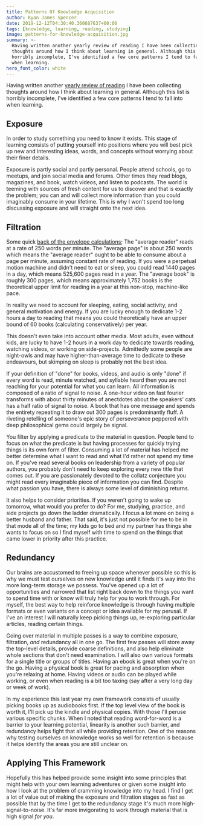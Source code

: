 ```yaml
---
title: Patterns Of Knowledge Acquisition
author: Ryan James Spencer
date: 2019-12-12T04:30:40.360687637+00:00
tags: [knowledge, learning, reading, studying]
image: patterns-for-knowledge-acquisition.jpg
summary: >-
  Having written another yearly review of reading I have been collecting
  thoughts around how I think about learning in general. Although this list is
  horribly incomplete, I've identified a few core patterns I tend to fall into
  when learning.
hero_font_color: white
---
```


Having written another [yearly review of
reading](https://www.justanotherdot.com/posts/reading-review-2019.html) I have
been collecting thoughts around how I think about learning in general. Although
this list is horribly incomplete, I've identified a few core patterns I
tend to fall into when learning.

## Exposure

In order to study something you need to know it exists. This stage of learning
consists of putting yourself into positions where you will best pick up new and
interesting ideas, words, and concepts without worrying about their finer
details.

Exposure is partly social and partly personal. People attend schools, go to
meetups, and join social media and forums. Other times they read blogs,
magazines, and book, watch videos, and listen to podcasts. The world is teeming
with sources of fresh content for us to discover and that is exactly the
problem; you can and will collect more information than you could imaginably
consume in your lifetime. This is why I won't spend too long discussing exposure
and will straight onto the next idea.

## Filtration

Some quick [back of the envelope
calculations](https://www.justanotherdot.com/posts/fools-gold-time-estimates.html);
The "average reader" reads at a rate of 250 words per minute. The "average page"
is about 250 words which means the "average reader" ought to be able to consume
about a page per minute, assuming constant rate of reading. If you were a
perpetual motion machine and didn't need to eat or sleep, you could read 1440
pages in a day, which means 525,600 pages read in a year. The "average book" is
roughly 300 pages, which means approximately 1,752 books is the theoretical
upper limit for reading in a year at this non-stop, machine-like pace.

In reality we need to account for sleeping, eating, social activity, and general
motivation and energy. If you are lucky enough to dedicate 1-2 hours a day to
reading that means you could theoretically have an upper bound of 60 books
(calculating conservatively) per year.

This doesn't even take into account other media. Most adults, even without kids,
are lucky to have 1-2 hours in a work day to dedicate towards reading, watching
videos, or working on side-projects. Admittedly some people are night-owls and
may have higher-than-average time to dedicate to these endeavours, but skimping
on sleep is probably not the best idea.

If your definition of "done" for books, videos, and audio is only "done" if
every word is read, minute watched, and syllable heard then you are not reaching
for your potential for what you can learn. All information is composed of a
ratio of signal to noise. A one-hour video on fast fourier transforms with about
thirty minutes of anectdotes about the speakers' cats has a half ratio of signal
to noise. A book that has one message and spends the entirety repeating it to
draw out 300 pages is predominantly fluff. A riveting retelling of someone's
epic story of perseverance peppered with deep philosophical gems could largely
be signal.

You filter by applying a predicate to the material in question. People tend to
focus on what the predicate is but having processes for quickly trying things is
its own form of filter. Consuming a lot of material has helped me better
determine what I want to read and what I'd rather not spend my time on. If
you've read several books on leadership from a variety of popular authors, you
probably don't need to keep exploring every new title that comes out. If you are
passionately devoted to the collatz conjecture you might read every imaginable
piece of information you can find. Despite what passion you have, there is
always some level of diminishing returns.

It also helps to consider priorities. If you weren't going to wake up tomorrow,
what would you prefer to do? For me, studying, practice, and side projects go
down the ladder dramatically. I focus a lot more on being a better husband and
father. That said, it's just not possible for me to be in that mode all of the
time; my kids go to bed and my partner has things she wants to focus on so I
find myself with time to spend on the things that came lower in priority after
this practice.

## Redundancy

Our brains are accustomed to freeing up space whenever possible so this is why
we must test ourselves on new knowledge until it finds it's way into
the more long-term storage we possess. You've opened up a lot of opportunities
and narrowed that list right back down to the things you want to spend time
with or know will truly help for you to work through. For myself, the best way
to help reinforce knowledge is through having multiple formats or even variants
on a concept or idea available for my perusal. If I've an interest I will
naturally keep picking things up, re-exploring particular articles, reading
certain things.

Going over material in multiple passes is a way to combine exposure, filtration,
_and_ redundancy all in one go. The first few passes will store away the
top-level details, provide coarse definitions, and also help eliminate whole
sections that don't need examination. I will also own various formats for a
single title or groups of titles. Having an ebook is great when you're on the
go. Having a physical book is great for pacing and absorption when you're
relaxing at home. Having videos or audio can be played while working, or even
when reading is a bit too taxing (say after a very long day or week of work).

In my experience this last year my own framework consists of usually picking
books up as audiobooks first. If the top level view of the book is worth it,
I'll pick up the kindle and physical copies. With those I'll peruse various
specific chunks. When I noted that reading word-for-word is a barrier to your
learning potential, linearity is another such barrier, and redundancy helps
fight that all while providing retention. One of the reasons why testing
ourselves on knowledge works so well for retention is because it helps identify
the areas you are still unclear on.

## Applying This Framework

Hopefully this has helped provide some insight into some principles that might
help with your own learning adventures or given some insight into how I look at
the problem of cramming knowledge into my head. I find I get a lot of value out
of making the exposure and filtration stages as fast as possible that by the
time I get to the redundancy stage it's much more high-signal-to-noise. It's far
more invigorating to work through material that is high signal _for you_.
